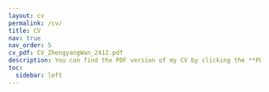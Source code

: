 ```yaml
---
layout: cv
permalink: /cv/
title: CV
nav: true
nav_order: 5
cv_pdf: CV_ZhengyangWan_2412.pdf
description: You can find the PDF version of my CV by clicking the **PDF icon* on the right. Last updated: 2024.12
toc:
  sidebar: left
---
```

